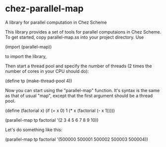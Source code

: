 # chez-parallel-map
A library for parallel computation in Chez Scheme

This library provides a set of tools for parallel computaions in Chez Scheme. To get started, copy parallel-map.ss into your project directory. Use 

(import (parallel-map))

to import the library,

Then start a thread pool and specify the number of threads (2 times the number of cores in your CPU should do):

(define tp (make-thread-pool 4))

Now you can start using the "parallel-map" function. It's syntax is the same as that of usual "map", except that the first argument should be a thread pool.

(define (factorial x)
  (if (= x 0)
      1
      (* x (factorial (- x 1)))))

(parallel-map tp factorial '(2 3 4 5 6 7 8 9 10)) 

Let's do something like this:

(parallel-map tp factorial '(500000 500001 500002 500003 500004)) 

